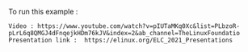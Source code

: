 To run this example :

~~~~~
Video : https://www.youtube.com/watch?v=pIUTaMKq0Xc&list=PLbzoR-pLrL6q8QMGJ4dFnqejkHDm76kJV&index=2&ab_channel=TheLinuxFoundatio
Presentation link :  https://elinux.org/ELC_2021_Presentations
~~~~~

